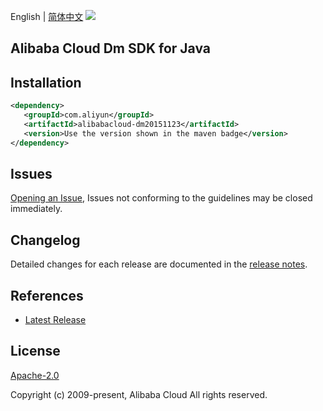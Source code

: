 English | [简体中文](README-CN.md)
![](https://aliyunsdk-pages.alicdn.com/icons/AlibabaCloud.svg)

## Alibaba Cloud Dm SDK for Java

## Installation

```xml
<dependency>
   <groupId>com.aliyun</groupId>
   <artifactId>alibabacloud-dm20151123</artifactId>
   <version>Use the version shown in the maven badge</version>
</dependency>
```

## Issues
[Opening an Issue](https://github.com/aliyun/alibabacloud-java-async-sdk/issues/new), Issues not conforming to the guidelines may be closed immediately.

## Changelog
Detailed changes for each release are documented in the [release notes](./ChangeLog.txt).

## References
* [Latest Release](https://github.com/aliyun/alibabacloud-async-java-sdk/)

## License
[Apache-2.0](http://www.apache.org/licenses/LICENSE-2.0)

Copyright (c) 2009-present, Alibaba Cloud All rights reserved.